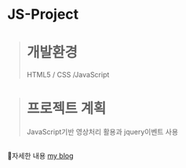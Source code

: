 # JS-Project

##
> # 개발환경
> HTML5 / CSS /JavaScript
##
> # 프로젝트 계획
>
>JavaScript기반 영상처리 활용과 jquery이벤트 사용
##
📌자세한 내용 
[my blog](https://vhe1723.tistory.com/49?category=925753)
